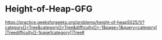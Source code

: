 # Height-of-Heap-GFG

https://practice.geeksforgeeks.org/problems/height-of-heap5025/1/?category[]=Tree&category[]=Tree&difficulty[]=-1&page=1&query=category[]Treedifficulty[]-1page1category[]Tree#
